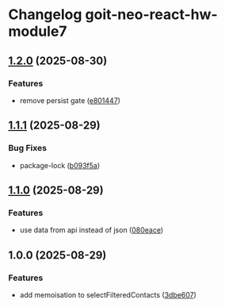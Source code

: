 # Changelog goit-neo-react-hw-module7

## [1.2.0](https://gitlab.com/goit-uni/react/goit-neo-react-hw-module7/compare/1.1.1...1.2.0) (2025-08-30)

### Features

* remove persist gate ([e801447](https://gitlab.com/goit-uni/react/goit-neo-react-hw-module7/commit/e80144756302e53963126c4a3d13b3db305dd0a2))

## [1.1.1](https://gitlab.com/goit-uni/react/goit-neo-react-hw-module7/compare/1.1.0...1.1.1) (2025-08-29)

### Bug Fixes

* package-lock ([b093f5a](https://gitlab.com/goit-uni/react/goit-neo-react-hw-module7/commit/b093f5a463328badb375c0924221a00e99403d25))

## [1.1.0](https://gitlab.com/goit-uni/react/goit-neo-react-hw-module7/compare/1.0.0...1.1.0) (2025-08-29)

### Features

* use data from api instead of json ([080eace](https://gitlab.com/goit-uni/react/goit-neo-react-hw-module7/commit/080eaceac5a7fbc13e71878b013195b0cef88891))

## 1.0.0 (2025-08-29)

### Features

* add memoisation to selectFilteredContacts ([3dbe607](https://gitlab.com/goit-uni/react/goit-neo-react-hw-module7/commit/3dbe60706c4920cde474e99dfb2ba45e1f02deb9))
